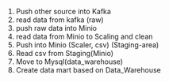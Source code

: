 1. Push other source into Kafka
2. read data from kafka (raw)
3. push raw data into Minio
4. read data from Minio to Scaling and clean
5. Push into Minio (Scaler, csv) (Staging-area)
6. Read csv from Staging(Minio)
7. Move to Mysql(data_warehouse)
8. Create data mart based on Data_Warehouse
   
